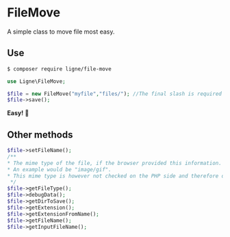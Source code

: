 # FileMove
A simple class to move file most easy.

## Use
```bash
$ composer require ligne/file-move
```


```php
use Ligne\FileMove;

$file = new FileMove("myfile","files/"); //The final slash is required
$file->save();
```
**Easy!** :tada:

## Other methods

```php
$file->setFileName();
/** 
* The mime type of the file, if the browser provided this information. 
* An example would be "image/gif". 
* This mime type is however not checked on the PHP side and therefore don't take its value for granted.
 */
$file->getFileType(); 
$file->debugData();
$file->getDirToSave();
$file->getExtension();
$file->getExtensionFromName();
$file->getFileName();
$file->getInputFileName();
```
